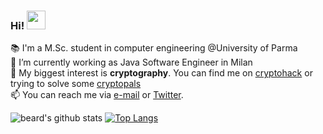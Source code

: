 ### Hi! <img src="https://raw.githubusercontent.com/MartinHeinz/MartinHeinz/master/wave.gif" width="30px">

📚 I'm a M.Sc. student in computer engineering @University of Parma<br>
🔭 I’m currently working as Java Software Engineer in Milan<br>
🌱 My biggest interest is **cryptography**. You can find me on [cryptohack](https://cryptohack.org/user/Beard33/) or trying to solve some [cryptopals](https://cryptopals.com/)<br>
📫 You can reach me via [e-mail](mailto:andreaguzzon26@gmail.com) or [Twitter](https://www.twitter.com/beard_333).

![beard's github stats](https://github-readme-stats.vercel.app/api?username=beard33&custom_title=Stats&show_icons=true&theme=default&include_all_commits=true&count_private=true&hide_border=true)
[![Top Langs](https://github-readme-stats.vercel.app/api/top-langs/?username=beard33&layout=compact&hide_border=true)](https://github.com/anuraghazra/github-readme-stats)

